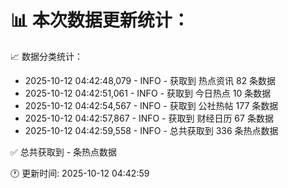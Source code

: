 📊 本次数据更新统计：
==========================

📈 数据分类统计：
- 2025-10-12 04:42:48,079 - INFO - 获取到 热点资讯 82 条数据
- 2025-10-12 04:42:51,061 - INFO - 获取到 今日热点 10 条数据
- 2025-10-12 04:42:54,567 - INFO - 获取到 公社热帖 177 条数据
- 2025-10-12 04:42:57,867 - INFO - 获取到 财经日历 67 条数据
- 2025-10-12 04:42:59,558 - INFO - 总共获取到 336 条热点数据

✅ 总共获取到 - 条热点数据

🕐 更新时间: 2025-10-12 04:42:59
